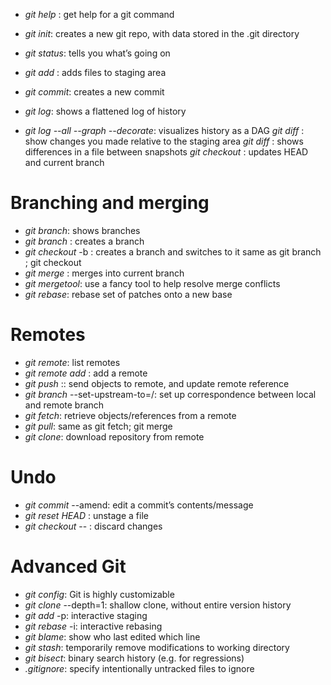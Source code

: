 
* *git help* <command>: get help for a git command
* *git init*: creates a new git repo, with data stored in the .git directory
* *git status*: tells you what’s going on
* *git add* <filename>: adds files to staging area
* *git commit*: creates a new commit 


* *git log*: shows a flattened log of history
* *git log --all --graph --decorate*: visualizes history as a DAG
*git diff* <filename>: show changes you made relative to the staging area
*git diff* <revision> <filename>: shows differences in a file between snapshots
*git checkout* <revision>: updates HEAD and current branch 


# Branching and merging

* *git branch*: shows branches
* *git branch* <name>: creates a branch
* *git checkout* -b <name>: creates a branch and switches to it
same as git branch <name>; git checkout <name>
* *git merge* <revision>: merges into current branch
* *git mergetool*: use a fancy tool to help resolve merge conflicts
* *git rebase*: rebase set of patches onto a new base 



# Remotes

* *git remote*: list remotes
* *git remote add* <name> <url>: add a remote
* *git push* <remote> <local branch>:<remote branch>: send objects to remote, and update remote reference
* *git branch* --set-upstream-to=<remote>/<remote branch>: set up correspondence between local and remote branch
* *git fetch*: retrieve objects/references from a remote
* *git pull*: same as git fetch; git merge
* *git clone*: download repository from remote



# Undo

* *git commit* --amend: edit a commit’s contents/message
* *git reset HEAD* <file>: unstage a file
* *git checkout* -- <file>: discard changes




# Advanced Git

* *git config*: Git is highly customizable
* *git clone* --depth=1: shallow clone, without entire version history
* *git add* -p: interactive staging
* *git rebase* -i: interactive rebasing
* *git blame*: show who last edited which line
* *git stash*: temporarily remove modifications to working directory
* *git bisect*: binary search history (e.g. for regressions)
* *.gitignore*: specify intentionally untracked files to ignore





